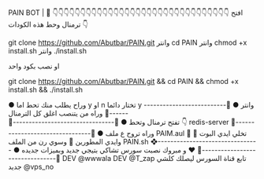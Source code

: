 PAIN BOT | 🎩
👇👇👇👇👇👇👇👇👇👇👇👇👇👇👇👇👇👇👇👇👇👇👇👇👇👇👇👇👇👇👇👇
 افتح ترمنال وحط هذه الكودات 👇 

git clone https://github.com/Abutbar/PAIN.git
وانتر
cd PAIN
وانتر
chmod +x install.sh
وانتر
./install.sh

او نصب بكود واحد 

git clone https://github.com/Abutbar/PAIN.git && cd PAIN && chmod +x install.sh && ./install.sh

● وراح يطلب منك تحط اما y او n
تختار دائما y وانتر ●
🎩--------------------------------🎩
وراه من يتنصب اغلق كل الترمنال  
🎩--------------------------------🎩
● تفتح ترمنال وتحط 👇
redis-server
🎩--------------------------------🎩
● وراه تروح ع ملف
PAIM.aul
 🎩 تخلي ايدي البوت 
🎩 وايدي المطورين 
🎩 وسوي رن من الملف PAIN.sh 
❖--------------------------------
● و مبروك نصبت سورس تشاكي بتيجي جديد وبميزات جديده ❤️
🎩--------------------------------🎩
DEV   @wwwala
DEV   @T_zap
تابع قناة السورس ليصلك كلشي جديد 
@vps_no
